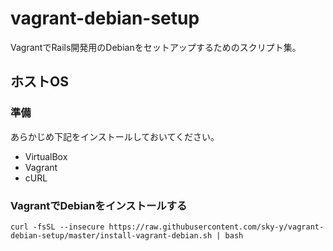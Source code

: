 # vagrant-debian-setup

VagrantでRails開発用のDebianをセットアップするためのスクリプト集。

## ホストOS
### 準備

あらかじめ下記をインストールしておいてください。

- VirtualBox
- Vagrant
- cURL

### VagrantでDebianをインストールする

    curl -fsSL --insecure https://raw.githubusercontent.com/sky-y/vagrant-debian-setup/master/install-vagrant-debian.sh | bash

